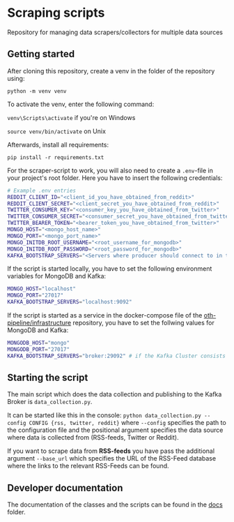 # Scraping scripts
Repository for managing data scrapers/collectors for multiple data sources

## Getting started
After cloning this repository, create a venv in the folder of the repository using:

`python -m venv venv`

To activate the venv, enter the following command:

`venv\Scripts\activate` if you're on Windows

`source venv/bin/activate` on Unix

Afterwards, install all requirements:

`pip install -r requirements.txt`

For the scraper-script to work, you will also need to create a `.env`-file in your project's root folder.
Here you have to insert the following credentials:

```sh
# Example .env entries
REDDIT_CLIENT_ID="<client_id_you_have_obtained_from_reddit>"
REDDIT_CLIENT_SECRET="<client_secret_you_have_obtained_from_reddit>"
TWITTER_CONSUMER_KEY="<consumer_key_you_have_obtained_from_twitter>"
TWITTER_CONSUMER_SECRET="<consumer_secret_you_have_obtained_from_twitter>"
TWITTER_BEARER_TOKEN="<bearer_token_you_have_obtained_from_twitter>"
MONGO_HOST="<mongo_host_name>"
MONGO_PORT="<mongo_port_name>"
MONGO_INITDB_ROOT_USERNAME="<root_username_for_mongodb>"
MONGO_INITDB_ROOT_PASSWORD="<root_password_for_mongodb>"
KAFKA_BOOTSTRAP_SERVERS="<Servers where producer should connect to in the format host:port>"
```

If the script is started locally, you have to set the following environment variables for MongoDB and Kafka:
```sh
MONGO_HOST="localhost"
MONGO_PORT="27017"
KAFKA_BOOTSTRAP_SERVERS="localhost:9092"
```

If the script is started as a service in the docker-compose file of the [oth-pipeline/infrastructure](https://github.com/oth-datapipeline/infrastructure) repository, you have to set the follwing values for MongoDB and Kafka:
```sh
MONGODB_HOST="mongo"
MONGODB_PORT="27017"
KAFKA_BOOTSTRAP_SERVERS="broker:29092" # if the Kafka Cluster consists of multiple hosts, you give the connections as comma separated strings (host1:port1,host2:port2,...)
```

## Starting the script
The main script which does the data collection and publishing to the Kafka Broker is `data_collection.py`.

It can be started like this in the console: `python data_collection.py --config CONFIG {rss, twitter, reddit}` where `--config` specifies the path to the configuration file
and the positional argument specifies the data source where data is collected from (RSS-feeds, Twitter or Reddit).

If you want to scrape data from **RSS-feeds** you have pass the additional argument `--base_url` which specifies the URL of the RSS-Feed database where the links to the relevant RSS-Feeds can be found.

## Developer documentation
The documentation of the classes and the scripts can be found in the [docs](docs) folder.
